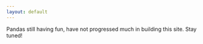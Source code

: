 ```yaml
---
layout: default
---
```


Pandas still having fun, have not progressed much in building this site. Stay tuned!
